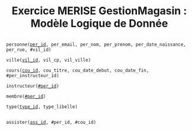 <h1 align="center">Exercice MERISE GestionMagasin : Modèle Logique de Donnée</h1>

<code>
personne(<ins>per_id</ins>, per_email, per_nom, per_prenom, per_date_naissance, per_rue, #vil_id)<br>
ville(<ins>vil_id</ins>, vil_cp, vil_ville)<br>
cours(<ins>cou_id</ins>, cou_titre, cou_date_debut, cou_date_fin, #per_instructeur_id)<br>
instructeur(<ins>#per_id</ins>)<br>
membre(<ins>#per_id</ins>)<br>
type(<ins>type_id</ins>, type_libelle)<br>
</code>

<code>
assister(<ins>ass_id</ins>, #per_id, #cou_id)
</code>
